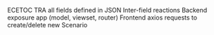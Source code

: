 ECETOC TRA all fields defined in JSON
Inter-field reactions
Backend exposure app (model, viewset, router)
Frontend axios requests to create/delete new Scenario
